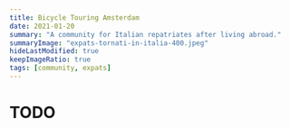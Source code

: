 ```yaml
---
title: Bicycle Touring Amsterdam
date: 2021-01-20
summary: "A community for Italian repatriates after living abroad."
summaryImage: "expats-tornati-in-italia-400.jpeg"
hideLastModified: true
keepImageRatio: true
tags: [community, expats]
---
```


# TODO